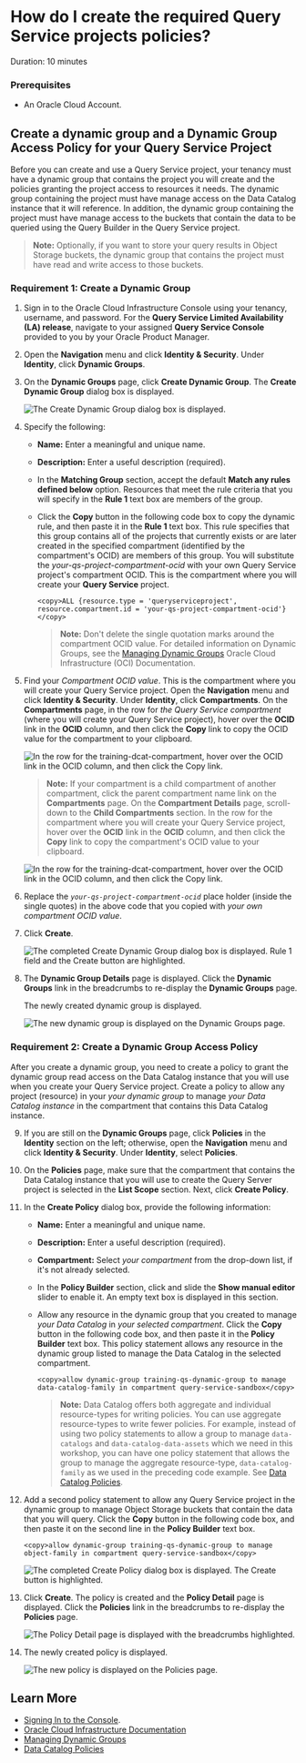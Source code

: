 # How do I create the required Query Service projects policies?
Duration: 10 minutes

### Prerequisites
* An Oracle Cloud Account.

## Create a dynamic group and a Dynamic Group Access Policy for your Query Service Project

Before you can create and use a Query Service project, your tenancy must have a dynamic group that contains the project you will create and the policies granting the project access to resources it needs. The dynamic group containing the project must have manage access on the Data Catalog instance that it will reference. In addition, the dynamic group containing the project must have manage access to the buckets that contain the data to be queried using the Query Builder in the Query Service project.

>**Note:** Optionally, if you want to store your query results in Object Storage buckets, the dynamic group that contains the project must have read and write access to those buckets.


### **Requirement 1: Create a Dynamic Group**

1. Sign in to the Oracle Cloud Infrastructure Console using your tenancy, username, and password. For the **Query Service Limited Availability (LA) release**, navigate to your assigned **Query Service Console** provided to you by your Oracle Product Manager. 

2. Open the **Navigation** menu and click **Identity & Security**. Under **Identity**, click **Dynamic Groups**.

3. On the **Dynamic Groups** page, click **Create Dynamic Group**. The **Create Dynamic Group** dialog box is displayed.

    ![The Create Dynamic Group dialog box is displayed.](./images/dynamic-group-db.png " ")

4. Specify the following:

    + **Name:** Enter a meaningful and unique name.
    + **Description:** Enter a useful description (required).
    + In the **Matching Group** section, accept the default **Match any rules defined below** option. Resources that meet the rule criteria that you will specify in the **Rule 1** text box are members of the group.
    + Click the **Copy** button in the following code box to copy the dynamic rule, and then paste it in the **Rule 1** text box. This rule specifies that this group contains all of the projects that currently exists or are later created in the specified compartment (identified by the compartment's OCID) are members of this group. You will substitute the _your-qs-project-compartment-ocid_ with your own Query Service project's compartment OCID. This is the compartment where you will create your **Query Service** project.

        ```
        <copy>ALL {resource.type = 'queryserviceproject', resource.compartment.id = 'your-qs-project-compartment-ocid'}</copy>
        ```
        >**Note:** Don't delete the single quotation marks around the compartment OCID value. For detailed information on Dynamic Groups, see the [Managing Dynamic Groups](https://docs.oracle.com/en-us/iaas/Content/Identity/Tasks/managingdynamicgroups.htm) Oracle Cloud Infrastructure (OCI) Documentation.

5. Find your _Compartment OCID value_. This is the compartment where you will create your Query Service project. Open the **Navigation** menu and click **Identity & Security**. Under **Identity**, click **Compartments**. On the **Compartments** page, in the row for _the Query Service compartment_ (where you will create your Query Service project), hover over the **OCID** link in the **OCID** column, and then click the **Copy** link to copy the OCID value for the compartment to your clipboard.

    ![In the row for the training-dcat-compartment, hover over the OCID link in the OCID column, and then click the Copy link.](./images/copy-compartment-ocid.png " ")

    >**Note:** If your compartment is a child compartment of another compartment, click the parent compartment name link on the **Compartments** page. On the **Compartment Details** page, scroll-down to the **Child Compartments** section. In the row for the compartment where you will create your Query Service project, hover over the **OCID** link in the **OCID** column, and then click the **Copy** link to copy the compartment's OCID value to your clipboard.

    ![In the row for the training-dcat-compartment, hover over the OCID link in the OCID column, and then click the Copy link.](./images/copy-sub-compartment-ocid.png " ")

6. Replace the _`your-qs-project-compartment-ocid`_ place holder (inside the single quotes) in the above code that you copied with _your own compartment OCID value_.

7. Click **Create**.

    ![The completed Create Dynamic Group dialog box is displayed. Rule 1 field and the Create button are highlighted.](./images/completed-dynamic-group-db.png " ")

8. The **Dynamic Group Details** page is displayed. Click the **Dynamic Groups** link in the breadcrumbs to re-display the **Dynamic Groups** page.

    The newly created dynamic group is displayed.

    ![The new dynamic group is displayed on the Dynamic Groups page.](./images/dynamic-group-created.png " ")


### **Requirement 2: Create a Dynamic Group Access Policy**     

After you create a dynamic group, you need to create a policy to grant the dynamic group read access on the Data Catalog instance that you will use when you create your Query Service project. Create a policy to allow any project (resource) in your _your dynamic group_ to manage _your Data Catalog instance_ in the compartment that contains this Data Catalog instance.

9. If you are still on the **Dynamic Groups** page, click **Policies** in the **Identity** section on the left; otherwise, open the **Navigation** menu and click **Identity & Security**. Under **Identity**, select **Policies**.

10. On the **Policies** page, make sure that the compartment that contains the Data Catalog instance that you will use to create the Query Server project is selected in the **List Scope** section. Next, click **Create Policy**.  

11. In the **Create Policy** dialog box, provide the following information:
    + **Name:** Enter a meaningful and unique name.
    + **Description:** Enter a useful description (required).
    + **Compartment:** Select _your compartment_ from the drop-down list, if it's not already selected.
    + In the **Policy Builder** section, click and slide the **Show manual editor** slider to enable it. An empty text box is displayed in this section.
    + Allow any resource in the dynamic group that you created to manage _your Data Catalog_ in _your selected compartment_. Click the **Copy** button in the following code box, and then paste it in the **Policy Builder** text box. This policy statement allows any resource in the dynamic group listed to manage the Data Catalog in the selected compartment.

        ```
        <copy>allow dynamic-group training-qs-dynamic-group to manage data-catalog-family in compartment query-service-sandbox</copy>
        ```

        >**Note:** Data Catalog offers both aggregate and individual resource-types for writing policies. You can use aggregate resource-types to write fewer policies. For example, instead of using two policy statements to allow a group to manage `data-catalogs` and `data-catalog-data-assets` which we need in this workshop, you can have one policy statement that allows the group to manage the aggregate resource-type, `data-catalog-family` as we used in the preceding code example. See [Data Catalog Policies](https://docs.oracle.com/en-us/iaas/data-catalog/using/policies.htm).

12. Add a second policy statement to allow any Query Service project in the dynamic group to manage Object Storage buckets that contain the data that you will query. Click the **Copy** button in the following code box, and then paste it on the second line in the **Policy Builder** text box.

    ```
    <copy>allow dynamic-group training-qs-dynamic-group to manage object-family in compartment query-service-sandbox</copy>
    ```

    ![The completed Create Policy dialog box is displayed. The Create button is highlighted.](./images/create-access-policy.png " ")

13. Click **Create**. The policy is created and the **Policy Detail** page is displayed. Click the **Policies** link in the breadcrumbs to re-display the **Policies** page.

    ![The Policy Detail page is displayed with the breadcrumbs highlighted.](./images/policy-detail-page.png " ")

14. The newly created policy is displayed.

    ![The new policy is displayed on the Policies page.](./images/dg-access-policy-created.png " ")


## Learn More

* [Signing In to the Console](https://docs.cloud.oracle.com/en-us/iaas/Content/GSG/Tasks/signingin.htm).
* [Oracle Cloud Infrastructure Documentation](https://docs.oracle.com/en-us/iaas/Content/GSG/Concepts/baremetalintro.htm)
* [Managing Dynamic Groups](https://docs.oracle.com/en-us/iaas/Content/Identity/Tasks/managingdynamicgroups.htm)
* [Data Catalog Policies](https://docs.oracle.com/en-us/iaas/data-catalog/using/policies.htm)
